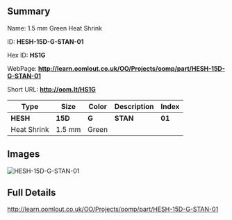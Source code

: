 

## Summary
 
Name: 1.5 mm Green Heat Shrink

ID: __HESH-15D-G-STAN-01__

Hex ID: __HS1G__

WebPage: __http://learn.oomlout.co.uk/OO/Projects/oomp/part/HESH-15D-G-STAN-01__

Short URL: __http://oom.lt/HS1G__


| Type   | Size   | Color   | Description   | Index   |    
| ----- | ------   | ------   | -----   | ----   |    
| __HESH__   					| __15D__   					| __G__    						| __STAN__    					| __01__ |    
| Heat Shrink		| 1.5 mm	| Green		| 	| 	|

## Images
![HESH-15D-G-STAN-01](http://oomlout.com/oomp-gen/parts/HESH-15D-G-STAN-01/HESH-15D-G-STAN-01_420.jpg)

## Full Details

 http://learn.oomlout.co.uk/OO/Projects/oomp/part/HESH-15D-G-STAN-01

